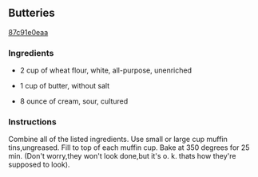 ## Butteries

[87c91e0eaa](http://www.food.com/recipe/butteries-79329)

### Ingredients

 - 2 cup of wheat flour, white, all-purpose, unenriched

 - 1 cup of butter, without salt

 - 8 ounce of cream, sour, cultured

### Instructions

Combine all of the listed ingredients. Use small or large cup muffin tins,ungreased. Fill to top of each muffin cup. Bake at 350 degrees for 25 min. (Don't worry,they won't look done,but it's o. k. thats how they're supposed to look).